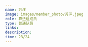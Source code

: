 ```yaml
---
name: 苏洋
image: images/member_photo/苏洋.jpeg
role: 算法组成员
type: 普通队员
links:
description:
time: 23/24
---
```

